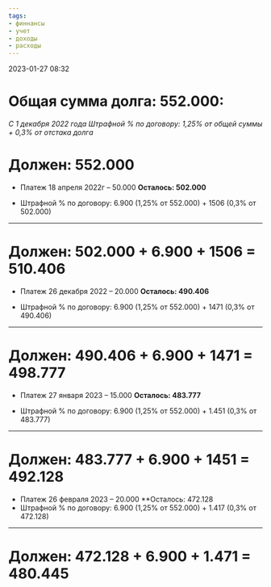 ```yaml
---
tags:
- финнансы
- учет
- доходы
- расходы
---
```


2023-01-27
08:32

# Общая сумма долга: 552.000:
_С 1 декабря 2022 года Штрафной % по договору: 1,25% от общей суммы + 0,3% от отстака долга_

# Должен: 552.000
- Платеж 18 апреля 2022г – 50.000
**Осталось: 502.000**

- Штрафной % по договору: 6.900 (1,25% от 552.000) + 1506 (0,3% от 502.000)
---
# Должен: 502.000 + 6.900 + 1506 = 510.406
- Платеж 26 декабря 2022 – 20.000
**Осталось: 490.406**

- Штрафной % по договору: 6.900 (1,25% от 552.000) + 1471 (0,3% от 490.406)
---
# Должен: 490.406 + 6.900 + 1471 = 498.777
- Платеж 27 января 2023 – 15.000
**Осталось: 483.777**

- Штрафной % по договору: 6.900 (1,25% от 552.000) + 1.451 (0,3% от 483.777)
---
# Должен: 483.777 + 6.900 + 1451 = 492.128
- Платеж 26 февраля 2023 – 20.000
**Осталось: 472.128
- Штрафной % по договору: 6.900 (1,25% от 552.000) + 1.417 (0,3% от 472.128)
---
# Должен: 472.128 + 6.900 + 1.471 = 480.445
